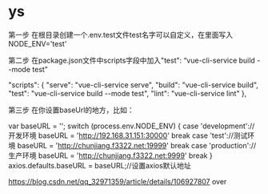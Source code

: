 # ys
第一步
在根目录创建一个.env.test文件test名字可以自定义，在里面写入
NODE_ENV='test'

第二步
在package.json文件中scripts字段中加入"test": “vue-cli-service build --mode test”

"scripts": {
    "serve": "vue-cli-service serve",
    "build": "vue-cli-service build",
    "test": "vue-cli-service build --mode test",
    "lint": "vue-cli-service lint"
  },

第三步
在你设置baseUrl的地方，比如：

var baseURL = '';
switch (process.env.NODE_ENV) {
    case 'development'://开发环境
        baseURL = 'http://192.168.31.151:30000'
        break
    case 'test'://测试环境
        baseURL = 'http://chunjiang.f3322.net:19999'
        break
    case 'production'://生产环境
        baseURL = 'http://chunjiang.f3322.net:9999'
        break
}
axios.defaults.baseURL = baseURL;//设置axios默认地址


https://blog.csdn.net/qq_32971359/article/details/106927807
over
